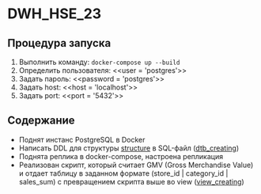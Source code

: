 # DWH_HSE_23

## Процедура запуска

1. Выполнить команду: `docker-compose up --build`
2. Определить пользователя: <<user = 'postgres'>>
3. Задать пароль: <<password = 'postgres'>>
4. Задать host: <<host = 'localhost'>>
5. Задать port: <<port = '5432'>>

## Содержание

- Поднят инстанс PostgreSQL в Docker
- Написать DDL для структуры [structure]([structure.com](https://github.com/hdrbv/DWH_HSE_23/blob/main/structure.png)) в SQL-файл ([dtb_creating](https://github.com/hdrbv/DWH_HSE_23/blob/main/dtb_creating.sql))
- Поднята реплика в docker-compose, настроена репликация
- Реализован скрипт, который считает GMV (Gross Merchandise Value) и отдает таблицу в заданном формате (store_id | category_id | sales_sum) с превращением скрипта выше во view ([view_creating](https://github.com/hdrbv/DWH_HSE_23/blob/main/view_creating.sql))
